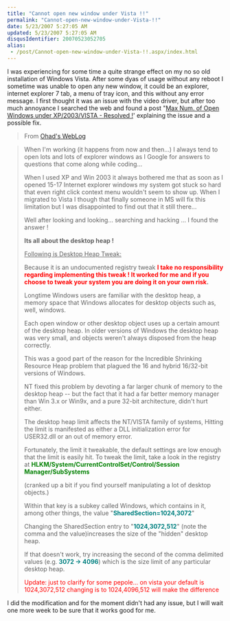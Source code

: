 ```yaml
---
title: "Cannot open new window under Vista !!"
permalink: "Cannot-open-new-window-under-Vista-!!"
date: 5/23/2007 5:27:05 AM
updated: 5/23/2007 5:27:05 AM
disqusIdentifier: 20070523052705
alias:
 - /post/Cannot-open-new-window-under-Vista-!!.aspx/index.html
---
```

I was experiencing for some time a quite strange effect on my no so old installation of Windows Vista. After some dyas of usage without any reboot I sometime was unable to open any new window, it could be an explorer, internet explorer 7 tab, a menu of tray icon, and this without any error message. I first thought it was an issue with the video driver, but after too much annoyance I searched the web and found a post "[Max Num. of Open Windows under XP/2003/VISTA - Resolved !](http://weblogs.asp.net/israelio/archive/2007/02/07/max-num-of-open-windows-under-xp-2003-vista-resolved.aspx)' explaining the issue and a possible fix.

> From [Ohad's WebLog](http://weblogs.asp.net/israelio/)
<!-- more -->
> 
> When I'm working (it happens from now and then...) I always tend to open lots and lots of explorer windows as I Google for answers to questions that come along while coding...
> 
> When I used XP and Win 2003 it always bothered me that as soon as I opened 15-17 Internet explorer windows my system got stuck so hard that even right click context menu wouldn't seem to show up.
> When I migrated to Vista I though that finally someone in MS will fix this limitation but I was disappointed to find out that it still there...
> 
> Well after looking and looking... searching and hacking ... I found the answer !
> 
> **Its all about the desktop heap !**
> 
> <u>Following is Desktop Heap Tweak:</u>
> 
> Because it is an undocumented registry tweak **<font color="#ff0000">I take no responsibility regarding implementing this tweak ! It worked for me and if you choose to tweak your system you are doing it on your own risk</font>.**
> 
> Longtime Windows users are familiar with the desktop heap, a memory space that Windows allocates for desktop objects such as, well, windows.
> 
> Each open window or other desktop object uses up a certain amount of the desktop heap. In older versions of Windows the desktop heap was very small, and objects weren't always disposed from the heap correctly.
> 
> This was a good part of the reason for the Incredible Shrinking Resource Heap problem that plagued the 16 and hybrid 16/32-bit versions of Windows.
> 
> NT fixed this problem by devoting a far larger chunk of memory to the desktop heap -- but the fact that it had a far better memory manager than Win 3.x or Win9x, and a pure 32-bit architecture, didn't hurt either.
> 
> The desktop heap limit affects the NT/VISTA family of systems, Hitting the limit is manifested as either a DLL initialization error for USER32.dll or an out of memory error.
> 
> Fortunately, the limit it tweakable, the default settings are low enough that the limit is easily hit.
> To tweak the limit, take a look in the registry at **<font color="#008000">HLKM/System/CurrentControlSet/Control/Session Manager/SubSystems</font>**
> 
> (cranked up a bit if you find yourself manipulating a lot of desktop objects.)
> 
> Within that key is a subkey called Windows, which contains in it, among other things, the value "**<font color="#008080">SharedSection=1024,3072</font>**"
> 
> Changing the SharedSection entry to "**<font color="#008080">1024,3072,512</font>**" (note the comma and the value)increases the size of the "hidden" desktop heap.
> 
> If that doesn't work, try increasing the second of the comma delimited values (e.g.<font color="#008080"> **3072 -> 4096**</font>) which is the size limit of any particular desktop heap.
> 
> <font color="#ff0000">Update: just to clarify for some pepole... on vista your default is 1024,3072,512 changing is to 1024,4096,512 will make the difference</font>

I did the modification and for the moment didn't had any issue, but I will wait one more week to be sure that it works good for me.
